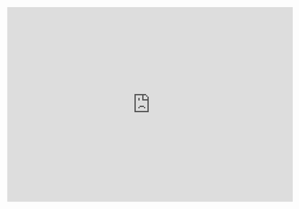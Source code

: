 
<div class="video-wrapper">
<iframe width="660" height="450" src="https://www.youtube.com/embed/ISQyvZEz1Bg?si=qXtOuqIVa55lvHwk" title="YouTube video player" frameborder="0" allow="accelerometer; autoplay; clipboard-write; encrypted-media; gyroscope; picture-in-picture; web-share" referrerpolicy="strict-origin-when-cross-origin" allowfullscreen>
</iframe>
</div>

<!-- <iframe src="https://www.youtube.com/watch?v=iV2gBOHhggs" allowfullscreen></iframe> -->
